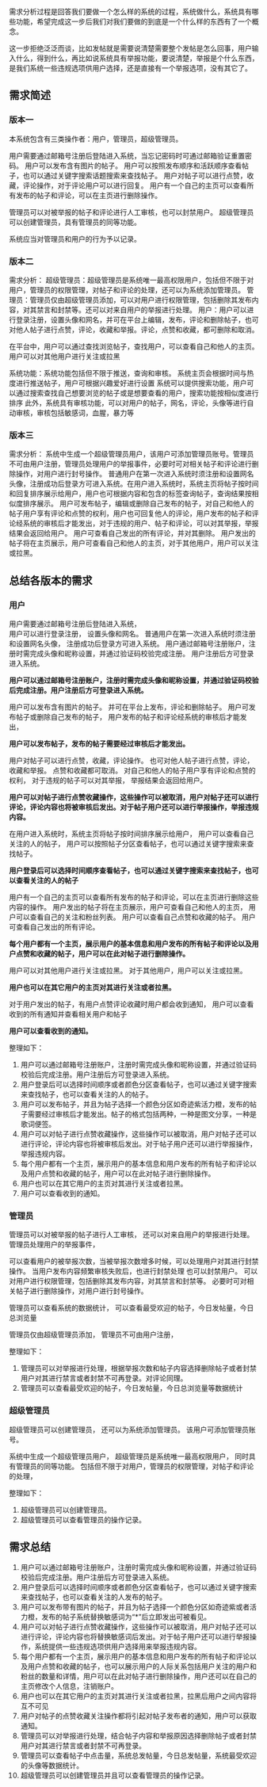 需求分析过程是回答我们要做一个怎么样的系统的过程，系统做什么，系统具有哪些功能，希望完成这一步后我们对我们要做的到底是一个什么样的东西有了一个概念。

这一步拒绝泛泛而谈，比如发帖就是需要说清楚需要整个发帖是怎么回事，用户输入什么，得到什么，再比如说系统具有举报功能，要说清楚，举报是个什么东西，是我们系统一些违规选项供用户选择，还是直接有一个举报选项，没有其它了。

## 需求简述

### 版本一

本系统包含有三类操作者：用户，管理员，超级管理员。

用户需要通过邮箱号注册后登陆进入系统，当忘记密码时可通过邮箱验证重置密码。
用户可以发布含有图片的帖子。
用户可以按照发布顺序和活跃顺序查看帖子，也可以通过关键字搜索话题搜索来查找帖子。
用户对帖子可以进行点赞，收藏，评论操作，对于评论用户可以进行回复。
用户有一个自己的主页可以查看所有发布的帖子和评论，可以在主页进行删除操作。


管理员可以对被举报的帖子和评论进行人工审核，也可以封禁用户。
超级管理员可以创建管理员，具有管理员的同等功能。

系统应当对管理员和用户的行为予以记录。

### 版本二

需求分析：
超级管理员：超级管理员是系统唯一最高权限用户，包括但不限于对用户，管理员的权限管理，对帖子和评论的处理，还可以为系统添加管理员。
管理员：管理员仅由超级管理员添加，可以对用户进行权限管理，包括删除其发布内容，对其禁言和封禁等。还可以对来自用户的举报进行处理。
用户：用户可以进行登录注册，设置头像和网名，并可在平台上编辑，发布，评论和删除帖子，也可对他人帖子进行点赞，评论，收藏和举报。评论，点赞和收藏，都可删除和取消。


在平台中，用户可以通过查找浏览帖子，查找用户，可以查看自己和他人的主页。用户可以对其他用户进行关注或拉黑

系统功能：系统功能包括但不限于推送，查询和审核。
系统主页会根据时间与热度进行推送帖子，用户可根据兴趣爱好进行设置
系统可以提供搜索功能，用户可以通过搜索查找自己想要浏览的帖子或是想要查看的用户，搜索功能按相似度进行排序
此外，系统具有审核功能，可以对用户的帖子，网名，评论，头像等进行自动审核，审核包括敏感词，血腥，暴力等

### 版本三

需求分析：
系统中生成一个超级管理员用户，该用户可添加管理员账号。管理员不可由用户注册，管理员处理用户的举报事件，必要时可对相关帖子和评论进行删除操作，对用户进行封号操作。
普通用户在第一次进入系统时须注册和设置网名头像，注册成功后登录方可进入系统。在用户进入系统时，系统主页将帖子按时间和回复排序展示给用户，用户也可根据内容和包含的标签查询帖子，查询结果按相似度排序展示。
用户可发布帖子，编辑或删除自己发布的帖子，对自己和他人的帖子用户享有评论和点赞的权利，用户也可回复他人的评论，用户发布的帖子和评论经系统的审核后才能发出，对于违规的用户、帖子和评论，可以对其举报，举报结果会返回给用户。
用户可查看自己发出的所有评论，并对其删除。
用户发出的帖子将在主页展示，用户可查看自己和他人的主页，对于其他用户，用户可以关注或拉黑。 

## 总结各版本的需求

### 用户 

用户需要通过邮箱号注册后登陆进入系统，  
用户可以进行登录注册，
设置头像和网名。
普通用户在第一次进入系统时须注册和设置网名头像，
注册成功后登录方可进入系统。
用户通过邮箱号注册账户，注册时需完成头像和昵称设置，并通过验证码校验完成注册。
用户注册后方可登录进入系统。

**用户可以通过邮箱号注册账户，注册时需完成头像和昵称设置，并通过验证码校验后完成注册。用户注册后方可登录进入系统。**

用户可以发布含有图片的帖子。
并可在平台上发布，评论和删除帖子。
用户可发布帖子或删除自己发布的帖子，
用户发布的帖子和评论经系统的审核后才能发出，

**用户可以发布帖子，发布的帖子需要经过审核后才能发出。**

用户对帖子可以进行点赞，收藏，评论操作。
也可对他人帖子进行点赞，评论，收藏和举报。
点赞和收藏都可取消。
对自己和他人的帖子用户享有评论和点赞的权利，
对于违规的帖子可以对其举报，
举报结果会返回给用户。

**用户可以对帖子进行点赞收藏操作，这些操作可以被取消，用户对帖子还可以进行评论，评论内容也将被审核后发出。对于帖子用户还可以进行举报操作，举报违规内容。**

在用户进入系统时，系统主页将帖子按时间排序展示给用户，
用户可以查看自己关注的人的帖子，
用户可以按照帖子分区查看帖子，也可以通过关键字搜索来查找帖子。

**用户登录后可以选择时间顺序查看帖子，也可以通过关键字搜索来查找帖子，也可以查看关注的人的帖子**

用户有一个自己的主页可以查看所有发布的帖子和评论，可以在主页进行删除这些内容的操作。
用户发出的帖子将在主页展示，用户可查看自己和他人的主页，
用户可以查看自己的关注和粉丝列表。
用户可以查看自己点赞和收藏的帖子。
用户可查看自己发出的所有评论。

**每个用户都有一个主页，展示用户的基本信息和用户发布的所有帖子和评论以及用户点赞和收藏的帖子，用户可以在此对帖子进行删除操作。**

用户可以对其他用户进行关注或拉黑。
对于其他用户，用户可以关注或拉黑。

**用户也可以在其它用户的主页对其进行关注或者拉黑。**

对于用户发出的帖子，有用户点赞评论收藏时用户都会收到通知，
用户可以查看收到的所有通知并查看相关用户和帖子

**用户可以查看收到的通知。**

整理如下：

1. 用户可以通过邮箱号注册账户，注册时需完成头像和昵称设置，并通过验证码校验后完成注册。用户注册后方可登录进入系统。
2. 用户登录后可以选择时间顺序或者颜色分区查看帖子，也可以通过关键字搜索来查找帖子，也可以查看关注的人的帖子。
3. 用户可以发布帖子，并且为帖子选择一个颜色分区如奇迹紫活力橙，发布的帖子需要经过审核后才能发出。帖子的格式包括两种，一种是图文分享，一种是歌词便签。
4. 用户可以对帖子进行点赞收藏操作，这些操作可以被取消，用户对帖子还可以进行评论，评论内容也将被审核后发出。对于帖子用户还可以进行举报操作，举报违规内容。
5. 每个用户都有一个主页，展示用户的基本信息和用户发布的所有帖子和评论以及用户点赞和收藏的帖子，用户可以在此对帖子进行删除操作。
6. 用户也可以在其它用户的主页对其进行关注或者拉黑。
7. 用户可以查看收到的通知。

### 管理员

管理员可以对被举报的帖子进行人工审核，
还可以对来自用户的举报进行处理。
管理员处理用户的举报事件，

可以查看用户的被举报次数，当被举报次数增多时候，可以处理用户对其进行封禁操作。
当用户发布内容频繁审核失败后，也进行封禁处理
也可以封禁用户。
可以对用户进行权限管理，包括删除其发布内容，对其禁言和封禁等。
必要时可对相关帖子进行删除操作，对用户进行封号操作。

管理员可以查看系统的数据统计，
可以查看最受欢迎的帖子，今日发帖量，今日总浏览量

管理员仅由超级管理员添加，
管理员不可由用户注册，

整理如下：

1. 管理员可以对举报进行处理，根据举报次数和帖子内容选择删除帖子或者封禁用户对其进行禁言或者封禁不可再登录。对评论同理。
2. 管理员可以查看最受欢迎的帖子，今日发帖量，今日总浏览量等数据统计

### 超级管理员

超级管理员可以创建管理员，
还可以为系统添加管理员。
该用户可添加管理员账号。

系统中生成一个超级管理员用户，
超级管理员是系统唯一最高权限用户，
同时具有管理员的同等功能。
包括但不限于对用户，管理员的权限管理，对帖子和评论的处理，

整理如下：

1. 超级管理员可以创建管理员。
2. 超级管理员可以查看管理员的操作记录。

## 需求总结

1. 用户可以通过邮箱号注册账户，注册时需完成头像和昵称设置，并通过验证码校验后完成注册。用户注册后方可登录进入系统。
2. 用户登录后可以选择时间顺序或者颜色分区查看帖子，也可以通过关键字搜索来查找帖子，也可以查看关注的人发布的帖子。
3. 用户可以发布带有图片的帖子，并且为帖子选择一个颜色分区如奇迹紫或者活力橙，发布的帖子系统替换敏感词为“*”后立即发出可被看见。
4. 用户可以对帖子进行点赞收藏操作，这些操作可以被取消，用户对帖子还可以进行评论，评论内容也将替换敏感词后发出。对于帖子用户还可以进行举报操作，系统提供一些违规选项供用户选择用来举报违规内容。
5. 每个用户都有一个主页，展示用户的基本信息和用户发布的所有帖子和评论以及用户点赞和收藏的帖子，也可以展示用户的人际关系包括用户关注的用户和粉丝的数量和详情，用户可以在此对帖子进行删除操作，用户还可以在自己的主页修改个人信息，注销账户。
6. 用户也可以在其它用户的主页对其进行关注或者拉黑，拉黑后用户之间内容将互不可见
7. 用户对帖子的点赞收藏关注操作都将引起对帖子发布者的通知，用户可以获取通知。
8. 管理员可以对举报进行处理，结合帖子内容和举报原因选择删除帖子或者封禁用户对其进行禁言或者封禁不可再登录。
9. 管理员可以查看帖子中点击量，系统总发帖量，今日总发帖量，系统最受欢迎的头像等数据统计。
10. 超级管理员可以创建管理员并且可以查看管理员的操作记录。
